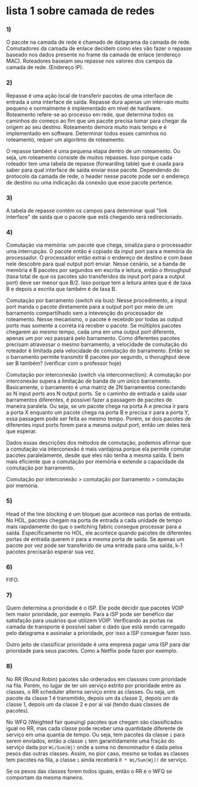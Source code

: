 # lista 1 sobre camada de redes

### 1)

O pacote na camada de rede é chamado de datagrama da camada de rede. Comutadores da camada de enlace decidem
como eles vão fazer o repasse baseado nos dados presente no frame da camada de enlace (endereço MAC).
Roteadores baseiam seu repasse nos valores dos campos da camada de rede. (Endereço IP).

### 2)

Repasse é uma ação local de transferir pacotes de uma interface de entrada a uma interface de saída.
Repasse dura apenas um intervalo muito pequeno e normalmente é implementado em nível de hardware.
Roteamento refere-se ao processo em rede, que determina todos os caminhos do começo ao fim que um pacote
precisa tomar para chegar da origem ao seu destino. Roteamento demora muito mais tempo e é implementado
em software. Determinar todos esses caminhos no roteamento, requer um algoritmo de roteamento.

O repasse também é uma pequena etapa dentro de um roteamento. Ou seja, um roteamento consiste de muitos repasses.
Isso porque cada roteador tem uma tabela de repasse (forwarding table) que é usada para saber para qual interface
de saída enviar esse pacote. Dependendo do protocolo da camada de rede, o header nesse pacote pode ser o endereço
de destino ou uma indicação da conexão que esse pacote pertence.

### 3)

A tabela de repasse contém os campos para determinar qual "link interface" de saída que o pacote que está chegando
será redirecionado. 


### 4)

Comutação via memória: um pacote que chega, sinaliza para o processador uma interrupção. O pacote então é copiado da
input port para a memória do processador. O processador então extrai o endereço de destino e com base nele
descobre para qual output port enviar. Nesse cenário, se a banda de memória é B pacotes por segundos em escrita e leitura, então o throughput (taxa total de que os pacotes são transferidos da input port para a output port) deve ser menor que B/2. Isso porque tem a leitura antes que é de taxa B e depois a escrita que também é de taxa B. 


Comutação por barramento (switch via bus): Nesse procedimento, a input port manda o pacote diretamente para a
output port por meio de um barramento compartilhado sem a intevenção do processador de roteamento. Nesse mecanismo,
o pacote é recebido por todas as output ports mas somente a correta irá receber o pacote. Se múltiplos pacotes 
chegarem ao mesmo tempo, cada uma em uma output port diferente, apenas um por vez passará pelo barramento. 
Como diferentes pacotes precisam atravessar o mesmo barramento, a velocidade de comutação do roteador é limitada
pela velocidade de comutação do barramento. Então se o barramento permite transmitir B pacotes por segundo, o thorughput deve ser B também? (verificar com o professor hoje)

Comutação por interconexão (switch via interconnection): A comutação por interconexão supera a limitação de banda
de um único barramento. Basicamente, o barramento é uma matriz de 2N barramentos conectando as N input ports aos N output ports. Se o caminho de entrada e saída usar barramentos diferentes, é possível fazer a passagem de pacotes de maneira paralela. Ou seja, se um pacote chega na porta A e precisa ir para a porta X enquanto um pacote chega na porta B e precisa ir para a porta Y, essa passagem pode ser feita ao mesmo tempo. Porém, se dois pacotes de diferentes input ports forem para a mesma output port, então um deles terá que esperar. 

Dados essas descrições dos métodos de comutação, podemos afirmar que a comutação via interconexão é mais vantajosa
porque ela permite comutar pacotes paralelamente, desde que eles não tenha a mesma saída. É bem mais eficiente que a comutação por memória e extende a capacidade da comutação por barramento.

Comutação por interconexão > comutação por barramento > comutação por memória.


### 5) 

Head of the line blocking é um bloquei que acontece nas portas de entrada. No HOL, pacotes chegam na porta de entrada a cada unidade de tempo mais rapidamente do que o switching fabric consegue processar para a saída.  Especificamente no HOL, ele acontece quando pacotes de diferentes portas de entrada querem ir para a mesma porta de saída. Se apenas um pacote por vez pode ser transferido de uma entrada para uma saída, k-1 pacotes precisarão esperar sua vez.

### 6)

FIFO.

### 7)

Quem determina a prioridade é o ISP. Ele pode decidir que pacotes VOIP tem maior prioridade, por exemplo. Para a ISP pode ser benéfico dar satisfação para usuários que utilizem VOIP. Verificando as portas na camada de transporte é possível saber o dado que está sendo carregado pelo datagrama e assinalar a prioridade,
por isso a ISP consegue fazer isso.

Outro jeito de classificar prioridade é uma empresa pagar uma ISP para dar prioridade para seus pacotes. 
Como a Netflix pode fazer por exemplo.

### 8)

No RR (Round Robin) pacotes são ordenados em classses
com prioridade na fila. Porém, no lugar de ter um serviço estrito por prioridade entre as classes, o RR scheduler alterna serviço entre as classes. Ou seja, um pacote da classe 1 é transmitido, depois um da classe 2, depois um da classe 1, depois um da classe 2 e por aí vai (tendo duas classes de pacotes).


No WFQ (Weighted fair queuing) pacotes que chegam são classificados igual no RR, mas cada classe pode receber uma quantidade diferente de serviço em uma quantia de tempo. Ou seja, tem pacotes da classe `i` para serem enviados,
então a classe `i` tem garantidamente uma fração do serviço dada por `Wi/Sum(Wj)` onde a soma no denominador é dada pelos pesos das outras classes. Assim, no pior caso, mesmo se todas as classes tem pacotes na fila, a classe `i` ainda receberá  `R * Wi/Sum(Wj))` de serviço. 

Se os pesos das classes forem todos iguais, então o RR e o WFQ se comportam da mesma maneira.